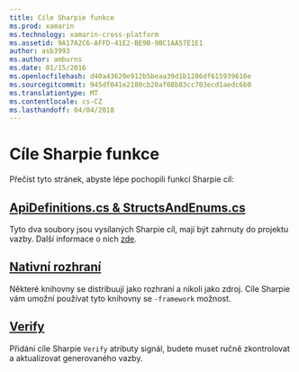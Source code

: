```yaml
---
title: Cíle Sharpie funkce
ms.prod: xamarin
ms.technology: xamarin-cross-platform
ms.assetid: 9A17A2C6-AFFD-41E2-BE9B-9BC1AA57E1E1
author: asb3993
ms.author: amburns
ms.date: 01/15/2016
ms.openlocfilehash: d40a43620e912b5beaa39d1b1286df615939616e
ms.sourcegitcommit: 945df041e2180cb20af08b83cc703ecd1aedc6b0
ms.translationtype: MT
ms.contentlocale: cs-CZ
ms.lasthandoff: 04/04/2018
---
```

# <a name="objective-sharpie-features"></a>Cíle Sharpie funkce

Přečíst tyto stránek, abyste lépe pochopili funkcí Sharpie cíl:

## <a name="apidefinitionscs--structsandenumscsapidefinitions-structsandenumsmd"></a>[**ApiDefinitions.cs & StructsAndEnums.cs**](apidefinitions-structsandenums.md)

Tyto dva soubory jsou vysílaných Sharpie cíl, mají být zahrnuty do projektu vazby. Další informace o nich [zde](apidefinitions-structsandenums.md).

## <a name="native-frameworksnative-frameworksmd"></a>[**Nativní rozhraní**](native-frameworks.md)

Některé knihovny se distribuují jako rozhraní a nikoli jako zdroj.
Cíle Sharpie vám umožní používat tyto knihovny se `-framework` možnost.

## <a name="verifyverifymd"></a>[**Verify**](verify.md)

Přidání cíle Sharpie `Verify` atributy signál, budete muset ručně zkontrolovat a aktualizovat generovaného vazby. 

